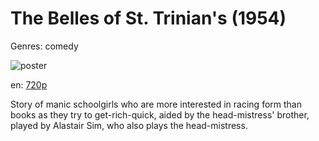 # The Belles of St. Trinian's (1954)

Genres: comedy

![poster](http://image.tmdb.org/t/p/w500/euOEY3tHlitcfHuEZrbpXk6mrOZ.jpg)

en:
  [720p](magnet:?xt=urn:btih:C904C6D28B156D26BF2C3C6756AA3B03589769ED&tr=udp://glotorrents.pw:6969/announce&tr=udp://tracker.opentrackr.org:1337/announce&tr=udp://torrent.gresille.org:80/announce&tr=udp://tracker.openbittorrent.com:80&tr=udp://tracker.coppersurfer.tk:6969&tr=udp://tracker.leechers-paradise.org:6969&tr=udp://p4p.arenabg.ch:1337&tr=udp://tracker.internetwarriors.net:1337)
  


Story of manic schoolgirls who are more interested in racing form than books as they try to get-rich-quick, aided by the head-mistress' brother, played by Alastair Sim, who also plays the head-mistress.
